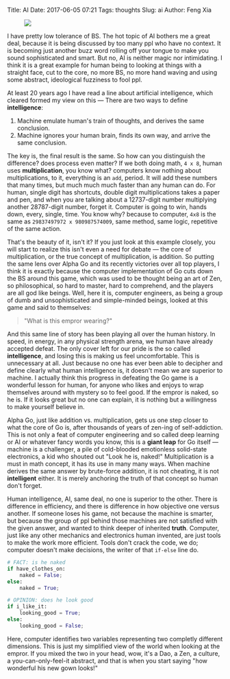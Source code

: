 Title: AI
Date: 2017-06-05 07:21
Tags: thoughts
Slug: ai
Author: Feng Xia

<figure class="col l6 m6 s12">
  <img src="{{SITEURL}}/images/funny/empror%20clothes.jpg"/>
</figure>


I have pretty low tolerance of BS. The hot topic of AI bothers me
a great deal, because it is being discussed by too many ppl who have no
context. It is becoming just another buzz word rolling off your tongue
to make you sound sophisticated and smart. But no, AI is neither
magic nor intimidating. I think it is a great example for human being
to looking at things with a straight face, cut to the core, no more
BS, no more hand waving and using some abstract, ideological fuzziness
to fool ppl.

At least 20 years ago I have read a line about artificial
intelligence, which cleared formed my view on this &mdash; There are
two ways to define __intelligence__:

1. Machine emulate human's train of thoughts, and derives
   the same conclusion.
2. Machine ignores your human brain, finds its own way, and
   arrive the same conclusion.

The key is, <span class="myhighlight">the final result is the
same</span>. So how can you distinguish the difference? does process
even matter? If we both doing math, `4 x 8`, human uses
**multiplication**, you know what? computers know nothing about
multiplications, to it, everything is an `add`, period. It will add
these numbers that many times, but much much much faster than any human can
do. For human, single digit has shortcuts, double digit
multiplications takes a paper and pen, and when you are
talking about a 12737-digit number multiplying another 28787-digit
number, forget it. Computer is going to win, hands down, 
every, single, time. You know why?
because to computer, `4x8` is the same as `29837497972 x 980987574009`,
same method, same logic, repetitive of the same action.

That's the beauty of it, isn't it? If you just look at this example
closely, you will start to realize this isn't even a need for debate
&mdash; the core of multiplication, or the true concept of
multiplication, is addition. So putting the same lens over Alpha Go
and its recently victories over all top players, I think it is exactly
because the computer implementation of Go cuts down the BS around this
game, which was used to be thought being an art of Zen, so
philosophical, so hard to master, hard to comprehend, and the players
are all god like beings. Well, here it is, computer engineers, as
being a group of dumb and unsophisticated and simple-minded beings,
looked at this game and said to themselves:

> "What is this empror wearing?"


And this same line of story has been playing all over the human
history. In speed, in energy, in any physical strength arena, we human
have already accepted defeat. The only cover left for our pride is the
so called **intelligence**, and losing this is making us feel
uncomfortable. This is unnecessary at all. Just because no one has
ever been able to decipher and define <span
class="myhighlight">clearly</span> what human intelligence is, it
doesn't mean we are superior to machine. I actually think this
progress in defeating the Go game is a wonderful lesson for human, for
anyone who likes and enjoys to wrap themselves around with mystery so
to feel good. <span class="myhighlight">If the empror is naked, so he
is</span>.  If it looks great but no one can explain, it is nothing
but a willingness to make yourself believe in.


Alpha Go, just like addition vs. multiplication, gets us one step
closer to what the core of Go is, after thousands of years of zen-ing
of self-addiction. This is not only a feat of computer engineering and
so called deep learning or AI or whatever fancy words you know, this
is a **giant leap** for Go itself &mdash; machine is a challenger, a
pile of cold-blooded emotionless solid-state electronics, a kid who
shouted out "Look he is, naked!" Multiplication is a must in math
concept, it has its use in many many ways. When machine derives the
same answer by brute-force addition, it is not cheating, it is not
**intelligent** either. It is merely anchoring the truth of that
concept so human don't forget.


Human intelligence, AI, same deal, no one is superior to the
other. There is difference in efficiency, and there is difference in
how objective one versus another. If someone loses his game, not
because the machine is smarter, but because the group of ppl behind
those machines are not satisfied with the given answer, and wanted to
think deeper of inherited __truth__.  Computer, just like any other
mechanics and electronics human invented, are just tools to make the
work more efficient. Tools don't crack the code, we do; computer
doesn't make decisions, the writer of that `if-else` line do.

```python
# FACT: is he naked
if have_clothes_on:
    naked = False;
else:
    naked = True;

# OPINION: does he look good
if i_like_it:
    looking_good = True;
else:
    looking_good = False;
```

Here, computer identifies two variables representing two completly
different dimensions. This is just my simplified view of the world
when looking at the empror. If you mixed the two in your head, wow,
it's a Dao, a Zen, a culture, a you-can-only-feel-it abstract, and
that is when you start saying "how wonderful his new gown looks!"

